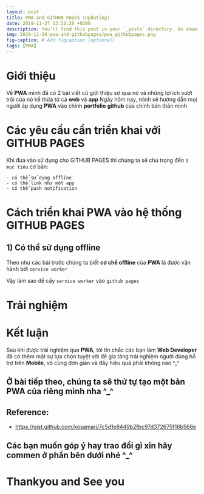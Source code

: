 ```yaml
---
layout: post
title: PWA and GITHUB PAGES (Updating)
date: 2019-11-27 13:32:20 +0300
description: You’ll find this post in your `_posts` directory. Go ahead and edit it and re-build the site to see your changes. # Add post description (optional)
img: 2019-11-28-pwa-and-githubpages/pwa_githubpages.png
fig-caption: # Add figcaption (optional)
tags: [PWA]
---
```

# **Giới thiệu**
Về **PWA** mình đã có 2 bài viết cũ giới thiệu sơ qua nó và những lợi ích vượt trội của nó kế thừa từ cả **web** và **app**
Ngày hôm nay, mình sẽ hướng dẫn mọi người áp dụng **PWA** vào chính **portfolio** **github** của chính bản thân mình

# **Các yêu cầu cần triển khai với GITHUB PAGES**
Khi đưa vào sử dụng cho GITHUB PAGES thì chúng ta sẽ chú trọng đến `3 mục tiêu` cơ bản:

    - có thể sử dụng offline
    - có thể link như một app
    - có thể push notification

# **Cách triển khai PWA vào hệ thống GITHUB PAGES**
## 1) Có thể sử dụng offline
Theo như các bài trước chúng ta biết **cơ chế offline** của **PWA** là được vận hành bởi `service worker`

Vậy làm sao để cấy `service worker` vào `github pages`

# Trải nghiệm

# **Kết luận**
Sau khi được trải nghiệm qua **PWA**, tôi tin chắc các bạn làm **Web Developer** đã có thêm một sự lựa chọn tuyệt vời để gia tăng trải nghiệm người dùng hỗ trợ trên **Mobile**, vô cùng đơn giản và đầy hiệu quả phải không nào ^_^

## Ở bài tiếp theo, chúng ta sẽ thử tự tạo một bản PWA của riêng mình nha ^_^

## **Reference:**
  * <a href="https://gist.github.com/kosamari/7c5d1e8449b2fbc97d372675f16b566e" target="_blank">https://gist.github.com/kosamari/7c5d1e8449b2fbc97d372675f16b566e</a>

## Các bạn muốn góp ý hay trao đổi gì xin hãy commen ở phần bên dưới nhé ^_^

# Thankyou and See you 